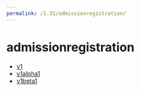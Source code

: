 ```yaml
---
permalink: /1.31/admissionregistration/
---
```


# admissionregistration



* [v1](v1/index.md)
* [v1alpha1](v1alpha1/index.md)
* [v1beta1](v1beta1/index.md)